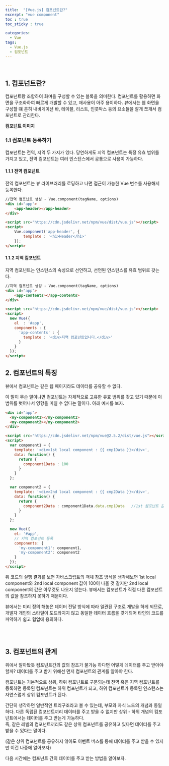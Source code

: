 ```yaml
---
title:  "[Vue.js] 컴포넌트란?"
excerpt: "vue component"
toc : true
toc_sticky : true

categories:
  - Vue
tags: 
  - Vue.js
  - 컴포넌트
---
```



<br/>

## 1. 컴포넌트란?

컴포넌트랑 조합하여 화며을 구성할 수 있는 블록을 의미한다. 컴포넌트를 활용하면 화면을 구조화하여 빠르게 개발할 수 있고, 재사용이 아주 용이하다.
뷰에서는 웹 화면을 구성할 떄 흔히 내비게이션 바, 테이블, 리스트, 인풋박스 등의 요소들을 잘개 쪼개서 컴포넌트로 관리한다.

**컴포넌트 이미지**


### 1.1 컴포넌트 등록하기

컴포넌트는 전역, 지역 두 가지가 있다. 당연하게도 지역 컴포넌트는 특정 유효 범위를 가지고 있고, 전역 컴포넌트는 여러 인스턴스에서 공통으로 사용이 가능하다.


#### 1.1.1 전역 컴포넌트

전역 컴포넌트는 뷰 라이브러리를 로딩하고 나면 접근이 가능한 Vue 변수를 사용해서 등록한다.

```html
//전역 컴포넌트 생성 - Vue.component(tagName, options)
<div id="app">
    <app-header></app-header>
</div>

<script src="https://cdn.jsdelivr.net/npm/vue/dist/vue.js"></script>
<script>
    Vue.component('app-header', {
        template : '<h1>Header</h1>'
    });
</script>
```



#### 1.1.2 지역 컴포넌트

지역 컴포넌트는 인스턴스의 속성으로 선언하고, 선언된 인스턴스를 유효 범위로 갖는다.

```html
//지역 컴포넌트 생성 - Vue.component(tagName, options)
<div id="app">
    <app-contents></app-contents>
</div>

<script src="https://cdn.jsdelivr.net/npm/vue/dist/vue.js"></script>
<script>
  new Vue({
    el  : '#app',
    components : {
      'app-contents' : {
        template : '<div>지역 컴포넌트입니다.</div>'
      }
    }
  });
</script>
```



## 2. 컴포넌트의 특징

뷰에서 컴포넌트는 같은 웹 페이지라도 데이터를 공유할 수 없다.

이 말이 무슨 말이냐면 컴포넌트는 자체적으로 고유한 유효 범위를 갖고 있기 때문에 이 범위를 벗어나서 영향을 미칠 수 없다는 말이다.
아래 예시를 보자.

```html
<div id="app">
  <my-component1></my-component1>
  <my-component2></my-component2>
</div>

<script src="https://cdn.jsdelivr.net/npm/vue@2.5.2/dist/vue.js"></script>
<script>
  var component1 = {
    template: '<div>1st local component : {{ cmp1Data }}</div>',
    data: function() {
      return {
        component1Data : 100
      }
    }
  };

  var component2 = {
    template: '<div>2nd local component : {{ cmp2Data }}</div>',
    data: function() {
      return {
        component2Data : component1Data.data.cmp1Data   //1st 컴포넌트 값 참조
      }
    }
  };

  new Vue({
    el: '#app',
    // 지역 컴포넌트 등록
    components: {
      'my-component1': component1,
      'my-component2': component2
    }
  });
</script>
```

위 코드의 실행 결과를 보면 자바스크립트의 객체 참조 방식을 생각해보면 1st local component와 2nd local component 값이 100이 나올 것 같지만 2nd local component의 값은 아무것도 나오지 않는다. 뷰에서는 컴포넌트가 직접 다른 컴포넌트의 값을 참조하지 못하기 때문이다.

뷰에서는 미리 정의 해놓은 데이터 전달 방식에 따라 일관된 구조로 개발을 하게 되므로, 개발자 개인의 스타일이 도드라지지 않고 동일한 데이터 흐름을 갖게되어 타인의 코드를 파악하기 쉽고 협업에 용의하다.

<br/><br/>


## 3. 컴포넌트의 관계

위에서 알아봤듯 컴포넌트간의 값의 참조가 불가능 하다면 어떻게 데이터를 주고 받아야할까? 
데이터를 주고 받기 위해선 먼저 컴포넌트의 관계를 알아야 한다.

컴포넌트는 기본적으로 상위, 하위 컴포넌트로 구분되는데 전역 혹은 지역 컴포넌트를 등록하면 등록된 컴포넌트는
하위 컴포넌트가 되고, 하위 컴포넌트가 등록된 인스턴스는 자연스럽게 상위 컴포넌트가 된다.

간단히 생각하면 일반적인 트리구조라고 볼 수 있는데, 부모와 자식 노드의 개념과 동일하다.
다른 독립된 컴포넌트끼리 데이터를 주고 받을 수 없지만 상위 - 하위 개념의 컴포넌트에서는 데이터를 주고 받는게 가능하다.
<br/>즉, 같은 레벨의 컴포넌트끼리도 같은 상위 컴포넌트를 공유하고 있다면 데이터를 주고 받을 수 있다는 말이다.

(같은 상위 컴포넌트를 공유하지 않아도 이벤트 버스를 통해 데이터를 주고 받을 수 있지만 이건 나중에 알아보자)

다음 시간에는 컴포넌트 간의 데이터를 주고 받는 방법을 알아보자.